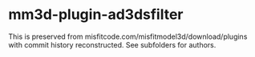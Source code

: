 # mm3d-plugin-ad3dsfilter
This is preserved from misfitcode.com/misfitmodel3d/download/plugins with commit history reconstructed. See subfolders for authors.

